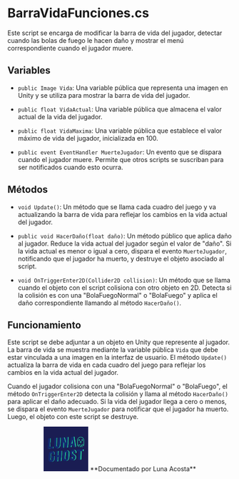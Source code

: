# BarraVidaFunciones.cs

Este script se encarga de modificar la barra de vida del jugador, detectar cuando las bolas de fuego le hacen daño y mostrar el menú correspondiente cuando el jugador muere. 

## Variables

- `public Image Vida`: Una variable pública que representa una imagen en Unity y se utiliza para mostrar la barra de vida del jugador.

- `public float VidaActual`: Una variable pública que almacena el valor actual de la vida del jugador.

- `public float VidaMaxima`: Una variable pública que establece el valor máximo de vida del jugador, inicializada en 100.

- `public event EventHandler MuerteJugador`: Un evento que se dispara cuando el jugador muere. Permite que otros scripts se suscriban para ser notificados cuando esto ocurra.

## Métodos

- `void Update()`: Un método que se llama cada cuadro del juego y va actualizando la barra de vida para reflejar los cambios en la vida actual del jugador.

- `public void HacerDaño(float daño)`: Un método público que aplica daño al jugador. Reduce la vida actual del jugador según el valor de "daño". Si la vida actual es menor o igual a cero, dispara el evento `MuerteJugador`, notificando que el jugador ha muerto, y destruye el objeto asociado al script.

- `void OnTriggerEnter2D(Collider2D collision)`: Un método que se llama cuando el objeto con el script colisiona con otro objeto en 2D. Detecta si la colisión es con una "BolaFuegoNormal" o "BolaFuego" y aplica el daño correspondiente llamando al método `HacerDaño()`.

## Funcionamiento

Este script se debe adjuntar a un objeto en Unity que represente al jugador. La barra de vida se muestra mediante la variable pública `Vida` que debe estar vinculada a una imagen en la interfaz de usuario. El método `Update()` actualiza la barra de vida en cada cuadro del juego para reflejar los cambios en la vida actual del jugador.

Cuando el jugador colisiona con una "BolaFuegoNormal" o "BolaFuego", el método `OnTriggerEnter2D` detecta la colisión y llama al método `HacerDaño()` para aplicar el daño adecuado. Si la vida del jugador llega a cero o menos, se dispara el evento `MuerteJugador` para notificar que el jugador ha muerto. Luego, el objeto con este script se destruye.









<p align="center">
  <img src="/Imagenes/Logo_LunaGhost.png" alt="LunaGhost" width="100" height="100">
  **Documentado por Luna Acosta**
</p>